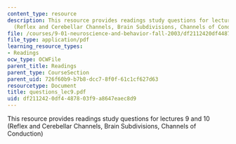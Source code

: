 ```yaml
---
content_type: resource
description: This resource provides readings study questions for lectures 9 and 10
  (Reflex and Cerebellar Channels, Brain Subdivisions, Channels of Conduction)
file: /courses/9-01-neuroscience-and-behavior-fall-2003/df2112420df4487803f9a8647eaec8d9_questions_lec9.pdf
file_type: application/pdf
learning_resource_types:
- Readings
ocw_type: OCWFile
parent_title: Readings
parent_type: CourseSection
parent_uid: 726f60b9-b7b8-dcc7-8f0f-61c1cf627d63
resourcetype: Document
title: questions_lec9.pdf
uid: df211242-0df4-4878-03f9-a8647eaec8d9
---
```

This resource provides readings study questions for lectures 9 and 10 (Reflex and Cerebellar Channels, Brain Subdivisions, Channels of Conduction)

